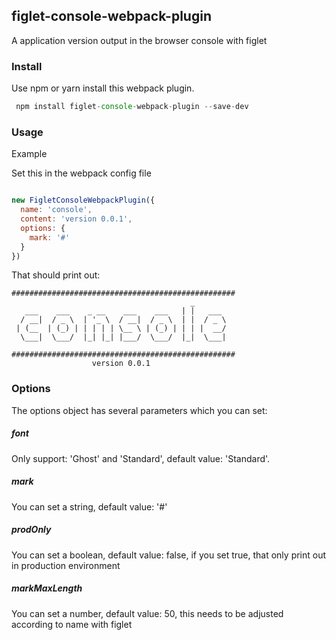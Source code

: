 ## figlet-console-webpack-plugin

A application version output in the browser console with figlet


### Install

Use npm or yarn install this webpack plugin.

```js
 npm install figlet-console-webpack-plugin --save-dev 
```


### Usage

Example

Set this in the webpack config file

```js

new FigletConsoleWebpackPlugin({
  name: 'console',
  content: 'version 0.0.1',
  options: {
    mark: '#'
  }
})

```

That should print out:

```
##################################################
                                        _        
   ___    ___    _ __    ___    ___   | |   ___ 
  / __|  / _ \  | '_ \  / __|  / _ \  | |  / _ \
 | (__  | (_) | | | | | \__ \ | (_) | | | |  __/
  \___|  \___/  |_| |_| |___/  \___/  |_|  \___|
                                                
##################################################
                  version 0.0.1                  
```


### Options

The options object has several parameters which you can set:

##### font 

Only support: 'Ghost' and 'Standard', default value: 'Standard'.


##### mark

You can set a string, default value: '#'


##### prodOnly

You can set a boolean, default value: false, if you set true, that only print out in production environment


##### markMaxLength

You can set a number, default value: 50, this needs to be adjusted according to name with figlet
